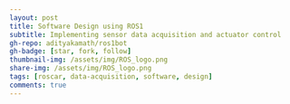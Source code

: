 ```yaml
---
layout: post
title: Software Design using ROS1
subtitle: Implementing sensor data acquisition and actuator control
gh-repo: adityakamath/ros1bot
gh-badge: [star, fork, follow]
thumbnail-img: /assets/img/ROS_logo.png
share-img: /assets/img/ROS_logo.png
tags: [roscar, data-acquisition, software, design]
comments: true
---
```

